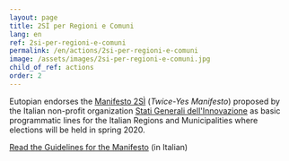 ```yaml
---
layout: page
title: 2SÌ per Regioni e Comuni
lang: en
ref: 2si-per-regioni-e-comuni
permalink: /en/actions/2si-per-regioni-e-comuni
image: /assets/images/2si-per-regioni-e-comuni.jpg
child_of_ref: actions
order: 2
---
```


Eutopian endorses the [Manifesto 2SÌ](https://www.statigeneralinnovazione.it/online/appuntamento-per-il-19-febbraio-2020-2si-per-regioni-e-comuni/) (*Twice-Yes Manifesto*) proposed by the Italian non-profit organization [Stati Generali dell'Innovazione](https://www.statigeneralinnovazione.it/) as basic programmatic lines for the Italian Regions and Municipalities where elections will be held in spring 2020.

[Read the Guidelines for the Manifesto](https://www.statigeneralinnovazione.it/online/wp-content/uploads/2020/02/Linee_Guida_per_il_Manifesto_2Si.pdf) (in Italian)
